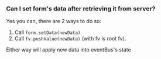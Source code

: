### Can I set form's data after retrieving it from server?

Yes you can, there are 2 ways to do so:

 1. Call `form.setData(newData)`
 2. Call `fv.pushValue(newData)` (with fv is root fv).
 
Either way will apply new data into eventBus's state